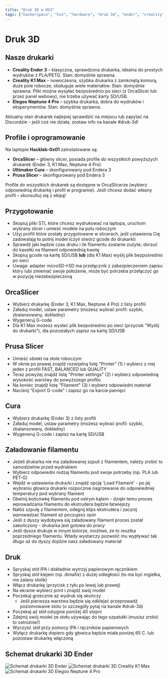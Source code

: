 ```yaml
---
title: "Druk 3D w HS3"
tags: ["hackerspace", "hs3", "hardware", "druk 3d", "ender", "creality", "k1max", "elegoo", "neptune"]
---
```


# Druk 3D

## Nasze drukarki

- **Creality Ender 3** – klasyczna, sprawdzona drukarka, idealna do prostych wydruków z PLA/PETG. Stan: domyślnie sprawna.
- **Creality K1 Max** – nowoczesna, szybka drukarka z zamkniętą komorą, duże pole robocze, obsługuje wiele materiałów. Stan: domyślnie sprawna. Pliki można wysyłać bezpośrednio po sieci (z OrcaSlicer lub przez panel webowy), nie trzeba używać karty SD/USB.
- **Elegoo Neptune 4 Pro** – szybka drukarka, dobra do wydruków i eksperymentów. Stan: domyślnie sprawna.

Aktualny stan drukarek najlepiej sprawdzić na miejscu lub zapytać na Discordzie  – jeśli coś nie działa, zostaw info na kanale #druk-3d!

## Profile i oprogramowanie

Na laptopie **Hacklab-0x01** zainstalowane są:
- **OrcaSlicer** – główny slicer, posiada profile do wszystkich powyższych drukarek (Ender 3, K1 Max, Neptune 4 Pro)
- **Ultimaker Cura** – skonfigurowany pod Endera 3
- **Prusa Slicer** – skonfigurowany pod Endera 3

Profile do wszystkich drukarek są dostępne w OrcaSlicerze (wybierz odpowiednią drukarkę i profil w programie). Jeśli chcesz dodać własny profil – skonsultuj się z ekipą!

## Przygotowanie

- Skopiuj pliki STL które chcesz wydrukować na laptopa, uruchom wybrany slicer i umieść modele na polu roboczym
- Użyj profili które zostały przygotowane w slicerach, jeśli ustawienia Cię zadowalają to potnij model (czyli stwórz gcode do drukarki)
- Sprawdź jaki będzie czas druku i ile filamentu zostanie zużyte; dorzuć do kasetki na filament odpowiednią kwotę
- Skopiuj gcode na kartę SD/USB **lub** (dla K1 Max) wyślij plik bezpośrednio po sieci
- Uwaga: adapter microSD->SD ma przełącznik z zabezpieczeniem zapisu który lubi zmieniać swoje położenie, może być potrzeba przełączyć go w pozycję niezabezpieczoną

## OrcaSlicer

- Wybierz drukarkę (Ender 3, K1 Max, Neptune 4 Pro) z listy profili
- Załaduj model, ustaw parametry (możesz wybrać profil: szybki, zbalansowany, dokładny)
- Wygeneruj G-code
- Dla K1 Max możesz wysłać plik bezpośrednio po sieci (przycisk "Wyślij do drukarki"), dla pozostałych zapisz na kartę SD/USB

## Prusa Slicer

- Umieść obiekt na stole roboczym
- W oknie po prawej znajdź rozwijalną listę "Printer" (1) i wybierz z niej jeden z profili FAST, BALANCED lub QUALITY
- Teraz powyżej znajdź listę "Printer settings" (2) i wybierz odpowiednią wysokość warstwy do powyższego profilu 
- Na koniec znajdź listę "Filament" (3) i wybierz odpowiedni materiał
- Naciśnij "Export G-code" i zapisz go na karcie pamięci

## Cura

- Wybierz drukarkę (Ender 3) z listy profili
- Załaduj model, ustaw parametry (możesz wybrać profil: szybki, zbalansowany, dokładny)
- Wygeneruj G-code i zapisz na kartę SD/USB

## Załadowanie filamentu

- Jeżeli drukarka nie ma załadowanej szpuli z filamentem, należy zrobić to samodzielnie przed wydrukiem
- Wybierz odpowiedni rodzaj filamentu pod swoje potrzeby (np. PLA lub PET-G)
- Wejdź w ustawienia drukarki i znajdź opcję 'Load Filament' - po jej wybraniu głowica drukarki rozpocznie nagrzewanie do odpowiedniej temperatury pod wybrany filament
- Obetnij końcówkę filamentu pod ostrym kątem - dzięki temu proces wprowadzania filamentu do ekstrudera będzie łatwiejszy
- Nałóż szpulę z filamentem, odegnij klips ekstrudera i zacznij wprowadzać filament aż poczujesz opór
- Jeśli z dyszy wydobywa się załadowany filament proces został zakończony - drukarka jest gotowa do pracy
- Jeśli dysza drukuje w innym kolorze, możliwe, że to resztka poprzedniego filamentu. Wtedy wystarczy pozwolić mu wypływać tak długo aż do dyszy dojdzie nasz załadowany materiał

## Druk

- Spryskaj stół IPA i dokładnie wytrzyj papierowym ręcznikiem
- Spryskaj stół klejem (np. dimafix) z dużej odległości (to ma być mgiełka, nie zalany stolik)
- Włącz drukarkę (przycisk z tyłu po lewej lub prawej)
- Na ekranie wybierz print i znajdź swój model
- Poczekaj grzecznie aż wydruk się skończy
    - Jeśli pierwsza warstwa będzie się odklejać przeprowadź poziomowanie stołu (o szczegóły pytaj na kanale #druk-3d)
- Poczekaj aż stół ostygnie poniżej 40 stopni
- Zdejmij swój model ze stołu używając do tego szpatułki (musisz zrobić to ostrożnie!)
- Wyczyść stół przy pomocy IPA i ręczników papierowych
- Wyłącz drukarkę dopiero gdy głowica będzie miała poniżej 65 C. lub pozostaw drukarkę włączoną

## Schemat drukarki 3D Ender

![Schemat drukarki 3D Ender](/images/zasoby/3d-printer-ender-schema.jpg)
![Schemat drukarki 3D Creality K1 Max](/images/zasoby/3d-printer-creality-k1-max.png)
![Schemat drukarki 3D Elegoo Neptune 4 Pro](/images/zasoby/3d-printer-elegoo-neptune-4-pro.png)
